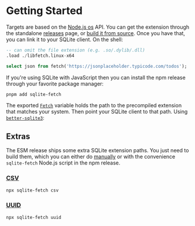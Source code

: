 # Getting Started
Targets are based on the [Node.js os](https://nodejs.org/api/os.html) API.
You can get the extension through the standalone [releases]() page,
or [build it from source](../api/index.md).
Once you have that, you can link it to your SQLite client. On the shell:

```sql
-- can omit the file extension (e.g. .so/.dylib/.dll)
.load ./libfetch.linux-x64

select json from fetch('https://jsonplaceholder.typicode.com/todos');
```

If you're using SQLite with JavaScript then you can install the npm release 
through your favorite package manager:

```bash
pnpm add sqlite-fetch
```

The exported [`Fetch`](../api/variables/Fetch.md) variable holds the path 
to the precompiled extension that matches your system. Then point your SQLite client 
to that path. Using [`better-sqlite3`](https://www.npmjs.com/package/better-sqlite3):

## Extras
The ESM release ships some extra SQLite extension paths.
You just need to build them, which you can either do [manually](../api/index.md)
or with the convenience `sqlite-fetch` Node.js script in the npm release.

### [CSV](../api/variables/csv.md)
```bash
npx sqlite-fetch csv
```

### [UUID](../api/variables/uuid.md)
```bash
npx sqlite-fetch uuid
```